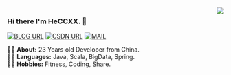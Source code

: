 <img align='right' src="https://github-readme-stats.vercel.app/api?username=HeCCXX&show_icons=true&theme=radical">

### Hi there I'm HeCCXX. 👋

[![BLOG URL](https://img.shields.io/twitter/url?color=%23FBBC05&label=BLOG&logo=hexo&logoColor=white&style=flat-square&url=https%3A%2F%2Fgithub.com%2FHeCCXX%2FMyBlog%2Fissues)](https://github.com/HeCCXX/MyBlog/issues)
[![CSDN URL](https://img.shields.io/twitter/url?color=%23F91310&label=CSDN&logo=C&logoColor=white&style=flat-square&url=https%3A%2F%2blog.csdn.net%2FNonoroya_Zoro)](https://blog.csdn.net/Nonoroya_Zoro)
[![MAIL](https://img.shields.io/static/v1?label=MAIL&message=%20&color=green2&logo=gmail&style=flat-square&logoColor=white)](mailto:985701799@qq.com)
  
  
👨‍🎓 **About:** 23 Years old Developer from China.  
👨‍💻 **Languages:** Java, Scala, BigData, Spring.  
🚴‍♀️ **Hobbies:** Fitness, Coding, Share.  


